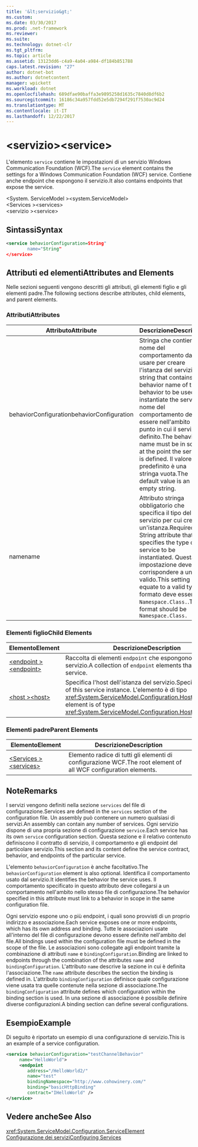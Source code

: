 ```yaml
---
title: '&lt;servizio&gt;'
ms.custom: 
ms.date: 03/30/2017
ms.prod: .net-framework
ms.reviewer: 
ms.suite: 
ms.technology: dotnet-clr
ms.tgt_pltfrm: 
ms.topic: article
ms.assetid: 13123dd6-c4a9-4a04-a984-df184b851788
caps.latest.revision: "27"
author: dotnet-bot
ms.author: dotnetcontent
manager: wpickett
ms.workload: dotnet
ms.openlocfilehash: 689dfae90baffa3e9895258d1635c7840d8df6b2
ms.sourcegitcommit: 16186c34a957fdd52e5db7294f291f7530ac9d24
ms.translationtype: MT
ms.contentlocale: it-IT
ms.lasthandoff: 12/22/2017
---
```

# <a name="ltservicegt"></a><span data-ttu-id="6b509-102">&lt;servizio&gt;</span><span class="sxs-lookup"><span data-stu-id="6b509-102">&lt;service&gt;</span></span>
<span data-ttu-id="6b509-103">L'elemento `service` contiene le impostazioni di un servizio Windows Communication Foundation (WCF).</span><span class="sxs-lookup"><span data-stu-id="6b509-103">The `service` element contains the settings for a Windows Communication Foundation (WCF) service.</span></span> <span data-ttu-id="6b509-104">Contiene anche endpoint che espongono il servizio.</span><span class="sxs-lookup"><span data-stu-id="6b509-104">It also contains endpoints that expose the service.</span></span>  
  
 <span data-ttu-id="6b509-105">\<System. ServiceModel ></span><span class="sxs-lookup"><span data-stu-id="6b509-105">\<system.ServiceModel></span></span>  
<span data-ttu-id="6b509-106">\<Services ></span><span class="sxs-lookup"><span data-stu-id="6b509-106">\<services></span></span>  
<span data-ttu-id="6b509-107">\<servizio ></span><span class="sxs-lookup"><span data-stu-id="6b509-107">\<service></span></span>  
  
## <a name="syntax"></a><span data-ttu-id="6b509-108">Sintassi</span><span class="sxs-lookup"><span data-stu-id="6b509-108">Syntax</span></span>  
  
```xml  
<service behaviorConfiguration=String"  
        name="String"  
</service>  
```  
  
## <a name="attributes-and-elements"></a><span data-ttu-id="6b509-109">Attributi ed elementi</span><span class="sxs-lookup"><span data-stu-id="6b509-109">Attributes and Elements</span></span>  
 <span data-ttu-id="6b509-110">Nelle sezioni seguenti vengono descritti gli attributi, gli elementi figlio e gli elementi padre.</span><span class="sxs-lookup"><span data-stu-id="6b509-110">The following sections describe attributes, child elements, and parent elements.</span></span>  
  
### <a name="attributes"></a><span data-ttu-id="6b509-111">Attributi</span><span class="sxs-lookup"><span data-stu-id="6b509-111">Attributes</span></span>  
  
|<span data-ttu-id="6b509-112">Attributo</span><span class="sxs-lookup"><span data-stu-id="6b509-112">Attribute</span></span>|<span data-ttu-id="6b509-113">Descrizione</span><span class="sxs-lookup"><span data-stu-id="6b509-113">Description</span></span>|  
|---------------|-----------------|  
|<span data-ttu-id="6b509-114">behaviorConfiguration</span><span class="sxs-lookup"><span data-stu-id="6b509-114">behaviorConfiguration</span></span>|<span data-ttu-id="6b509-115">Stringa che contiene il nome del comportamento da usare per creare l'istanza del servizio.</span><span class="sxs-lookup"><span data-stu-id="6b509-115">A string that contains the behavior name of the behavior to be used to instantiate the service.</span></span> <span data-ttu-id="6b509-116">Il nome del comportamento deve essere nell'ambito del punto in cui il servizio è definito.</span><span class="sxs-lookup"><span data-stu-id="6b509-116">The behavior name must be in scope at the point the service is defined.</span></span> <span data-ttu-id="6b509-117">Il valore predefinito è una stringa vuota.</span><span class="sxs-lookup"><span data-stu-id="6b509-117">The default value is an empty string.</span></span>|  
|<span data-ttu-id="6b509-118">name</span><span class="sxs-lookup"><span data-stu-id="6b509-118">name</span></span>|<span data-ttu-id="6b509-119">Attributo stringa obbligatorio che specifica il tipo del servizio per cui creare un'istanza.</span><span class="sxs-lookup"><span data-stu-id="6b509-119">Required String attribute that specifies the type of the service to be instantiated.</span></span> <span data-ttu-id="6b509-120">Questa impostazione deve corrispondere a un tipo valido.</span><span class="sxs-lookup"><span data-stu-id="6b509-120">This setting must equate to a valid type.</span></span> <span data-ttu-id="6b509-121">Il formato deve essere `Namespace.Class.`.</span><span class="sxs-lookup"><span data-stu-id="6b509-121">The format should be `Namespace.Class.`</span></span>|  
  
### <a name="child-elements"></a><span data-ttu-id="6b509-122">Elementi figlio</span><span class="sxs-lookup"><span data-stu-id="6b509-122">Child Elements</span></span>  
  
|<span data-ttu-id="6b509-123">Elemento</span><span class="sxs-lookup"><span data-stu-id="6b509-123">Element</span></span>|<span data-ttu-id="6b509-124">Descrizione</span><span class="sxs-lookup"><span data-stu-id="6b509-124">Description</span></span>|  
|-------------|-----------------|  
|[<span data-ttu-id="6b509-125">\<endpoint ></span><span class="sxs-lookup"><span data-stu-id="6b509-125">\<endpoint></span></span>](../../../../../docs/framework/configure-apps/file-schema/wcf/endpoint-element.md)|<span data-ttu-id="6b509-126">Raccolta di elementi `endpoint` che espongono questo servizio.</span><span class="sxs-lookup"><span data-stu-id="6b509-126">A collection of `endpoint` elements that expose this service.</span></span>|  
|[<span data-ttu-id="6b509-127">\<host ></span><span class="sxs-lookup"><span data-stu-id="6b509-127">\<host></span></span>](../../../../../docs/framework/configure-apps/file-schema/wcf/host.md)|<span data-ttu-id="6b509-128">Specifica l'host dell'istanza del servizio.</span><span class="sxs-lookup"><span data-stu-id="6b509-128">Specifies the host of this service instance.</span></span> <span data-ttu-id="6b509-129">L'elemento è di tipo <xref:System.ServiceModel.Configuration.HostElement>.</span><span class="sxs-lookup"><span data-stu-id="6b509-129">This element is of type <xref:System.ServiceModel.Configuration.HostElement>.</span></span>|  
  
### <a name="parent-elements"></a><span data-ttu-id="6b509-130">Elementi padre</span><span class="sxs-lookup"><span data-stu-id="6b509-130">Parent Elements</span></span>  
  
|<span data-ttu-id="6b509-131">Elemento</span><span class="sxs-lookup"><span data-stu-id="6b509-131">Element</span></span>|<span data-ttu-id="6b509-132">Descrizione</span><span class="sxs-lookup"><span data-stu-id="6b509-132">Description</span></span>|  
|-------------|-----------------|  
|[<span data-ttu-id="6b509-133">\<Services ></span><span class="sxs-lookup"><span data-stu-id="6b509-133">\<services></span></span>](../../../../../docs/framework/configure-apps/file-schema/wcf/services.md)|<span data-ttu-id="6b509-134">Elemento radice di tutti gli elementi di configurazione WCF.</span><span class="sxs-lookup"><span data-stu-id="6b509-134">The root element of all WCF configuration elements.</span></span>|  
  
## <a name="remarks"></a><span data-ttu-id="6b509-135">Note</span><span class="sxs-lookup"><span data-stu-id="6b509-135">Remarks</span></span>  
 <span data-ttu-id="6b509-136">I servizi vengono definiti nella sezione `services` del file di configurazione.</span><span class="sxs-lookup"><span data-stu-id="6b509-136">Services are defined in the `services` section of the configuration file.</span></span> <span data-ttu-id="6b509-137">Un assembly può contenere un numero qualsiasi di servizi.</span><span class="sxs-lookup"><span data-stu-id="6b509-137">An assembly can contain any number of services.</span></span> <span data-ttu-id="6b509-138">Ogni servizio dispone di una propria sezione di configurazione `service`.</span><span class="sxs-lookup"><span data-stu-id="6b509-138">Each service has its own `service` configuration section.</span></span> <span data-ttu-id="6b509-139">Questa sezione e il relativo contenuto definiscono il contratto di servizio, il comportamento e gli endpoint del particolare servizio.</span><span class="sxs-lookup"><span data-stu-id="6b509-139">This section and its content define the service contract, behavior, and endpoints of the particular service.</span></span>  
  
 <span data-ttu-id="6b509-140">L'elemento `behaviorConfiguration` è anche facoltativo.</span><span class="sxs-lookup"><span data-stu-id="6b509-140">The `behaviorConfiguration` element is also optional.</span></span> <span data-ttu-id="6b509-141">Identifica il comportamento usato dal servizio.</span><span class="sxs-lookup"><span data-stu-id="6b509-141">It identifies the behavior the service uses.</span></span> <span data-ttu-id="6b509-142">Il comportamento specificato in questo attributo deve collegarsi a un comportamento nell'ambito nello stesso file di configurazione.</span><span class="sxs-lookup"><span data-stu-id="6b509-142">The behavior specified in this attribute must link to a behavior in scope in the same configuration file.</span></span>  
  
 <span data-ttu-id="6b509-143">Ogni servizio espone uno o più endpoint, i quali sono provvisti di un proprio indirizzo e associazione.</span><span class="sxs-lookup"><span data-stu-id="6b509-143">Each service exposes one or more endpoints, which has its own address and binding.</span></span> <span data-ttu-id="6b509-144">Tutte le associazioni usate all'interno del file di configurazione devono essere definite nell'ambito del file.</span><span class="sxs-lookup"><span data-stu-id="6b509-144">All bindings used within the configuration file must be defined in the scope of the file.</span></span> <span data-ttu-id="6b509-145">Le associazioni sono collegate agli endpoint tramite la combinazione di attributi `name` e `bindingConfiguration`.</span><span class="sxs-lookup"><span data-stu-id="6b509-145">Binding are linked to endpoints through the combination of the attributes `name` and `bindingConfiguration`.</span></span> <span data-ttu-id="6b509-146">L'attributo `name` descrive la sezione in cui è definita l'associazione.</span><span class="sxs-lookup"><span data-stu-id="6b509-146">The `name` attribute describes the section the binding is defined in.</span></span> <span data-ttu-id="6b509-147">L'attributo `bindingConfiguration` definisce quale configurazione viene usata tra quelle contenute nella sezione di associazione.</span><span class="sxs-lookup"><span data-stu-id="6b509-147">The `bindingConfiguration` attribute defines which configuration within the binding section is used.</span></span> <span data-ttu-id="6b509-148">In una sezione di associazione è possibile definire diverse configurazioni.</span><span class="sxs-lookup"><span data-stu-id="6b509-148">A binding section can define several configurations.</span></span>  
  
## <a name="example"></a><span data-ttu-id="6b509-149">Esempio</span><span class="sxs-lookup"><span data-stu-id="6b509-149">Example</span></span>  
 <span data-ttu-id="6b509-150">Di seguito è riportato un esempio di una configurazione di servizio.</span><span class="sxs-lookup"><span data-stu-id="6b509-150">This is an example of a service configuration.</span></span>  
  
```xml  
<service behaviorConfiguration="testChannelBehavior"   
     name="HelloWorld">  
     <endpoint   
        address="/HelloWorld2/"  
        name="test"  
        bindingNamespace="http://www.cohowinery.com/"  
        binding="basicHttpBinding"  
        contract="IHelloWorld" />  
</service>  
```  
  
## <a name="see-also"></a><span data-ttu-id="6b509-151">Vedere anche</span><span class="sxs-lookup"><span data-stu-id="6b509-151">See Also</span></span>  
 <xref:System.ServiceModel.Configuration.ServiceElement>  
 [<span data-ttu-id="6b509-152">Configurazione dei servizi</span><span class="sxs-lookup"><span data-stu-id="6b509-152">Configuring Services</span></span>](../../../../../docs/framework/wcf/configuring-services.md)
